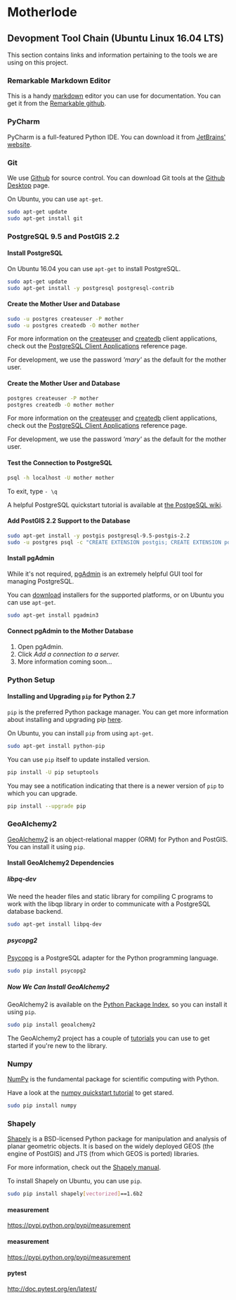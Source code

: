# Motherlode

## Devopment Tool Chain (Ubuntu Linux 16.04 LTS)
This section contains links and information pertaining to the tools we are using on this project.

### Remarkable Markdown Editor

This is a handy [markdown](https://en.wikipedia.org/wiki/Markdown) editor you can use for documentation.  You can get it from the [Remarkable github](https://remarkableapp.github.io).

### PyCharm
PyCharm is a full-featured Python IDE.  You can download it from  [JetBrains' website](https://www.jetbrains.com/pycharm/download/#section=linux).

### Git
We use [Github](https://github.com/patdaburu/Motherlode) for source control.  You can download Git tools at the [Github Desktop](https://desktop.github.com) page.

On Ubuntu, you can use `apt-get`.

```sh
sudo apt-get update
sudo apt-get install git
```

### PostgreSQL 9.5 and PostGIS 2.2 

#### Install PostgreSQL
On Ubuntu 16.04 you can use `apt-get` to install PostgreSQL.

```sh
sudo apt-get update
sudo apt-get install -y postgresql postgresql-contrib
```

#### Create the Mother User and Database
```sh
sudo -u postgres createuser -P mother
sudo -u postgres createdb -O mother mother
```
For more information on the [createuser](https://www.postgresql.org/docs/devel/static/app-createdb.html) and [createdb](https://www.postgresql.org/docs/devel/static/app-createdb.html) client applications, check out the [PostgreSQL Client Applications](https://www.postgresql.org/docs/devel/static/app-createdb.html) reference page.

For development, we use the password _'mary'_ as the default for the mother user.

#### Create the Mother User and Database
```sh
postgres createuser -P mother
postgres createdb -O mother mother
```
For more information on the [createuser](https://www.postgresql.org/docs/devel/static/app-createdb.html) and [createdb](https://www.postgresql.org/docs/devel/static/app-createdb.html) client applications, check out the [PostgreSQL Client Applications](https://www.postgresql.org/docs/devel/static/app-createdb.html) reference page.

For development, we use the password _'mary'_ as the default for the mother user.

#### Test the Connection to PostgreSQL
```sh
psql -h localhost -U mother mother
```
To exit, type `- \q`

A helpful PostgreSQL quickstart tutorial is available at [the PostgeSQL wiki](https://wiki.postgresql.org/wiki/First_steps).

#### Add PostGIS 2.2 Support to the Database
```sh
sudo apt-get install -y postgis postgresql-9.5-postgis-2.2
sudo -u postgres psql -c "CREATE EXTENSION postgis; CREATE EXTENSION postgis_topology;" mother
```

#### Install pgAdmin
While it's not required, [pgAdmin](https://www.pgadmin.org) is an extremely helpful GUI tool for managing PostgreSQL.

You can [download](https://www.pgadmin.org/download/) installers for the supported platforms, or on Ubuntu you can use `apt-get`.
```sh
sudo apt-get install pgadmin3
```

#### Connect pgAdmin to the Mother Database
1. Open pgAdmin.
2. Click _Add a connection to a server._
3. More information coming soon...

### Python Setup
#### Installing and Upgrading `pip` for Python 2.7
`pip` is the preferred Python package manager.  You can get more information about installing and upgrading pip [here](https://packaging.python.org/installing/).


On Ubuntu, you can install `pip` from using `apt-get`.
```sh
sudo apt-get install python-pip
```

You can use `pip` itself to update installed version.
```sh
pip install -U pip setuptools
```

You may see a notification indicating that there is a newer version of `pip` to which you can upgrade.
```sh
pip install --upgrade pip
```

<!--
#### Installing and Upgrading `pip` for Python 3
`pip` is the preferred Python package manager.  You can get more information about installing and upgrading pip [here](https://packaging.python.org/installing/).


On Ubuntu, you can install `pip` from using `apt-get`.
```sh
sudo apt-get install python3-pip
```

You can use `pip` itself to update installed version.
```sh
pip install -U pip setuptools
```

You may see a notification indicating that there is a newer version of `pip` to which you can upgrade.
```sh
pip install --upgrade pip
```

On Ubuntu, `pip` for Python 3 installs into `/usr/lib/python3/dist-packages/pip`.
-->

### GeoAlchemy2
[GeoAlchemy2](http://geoalchemy-2.readthedocs.io/en/latest/) is an object-relational mapper (ORM) for Python and PostGIS.  You can install it using `pip`.

#### Install GeoAlchemy2 Dependencies
##### libpq-dev
We need the header files and static library for compiling C programs to work with the libqp library in order to communicate with a PostgreSQL database backend.
```sh
sudo apt-get install libpq-dev
```
##### psycopg2
[Psycopg](http://initd.org/psycopg/) is a PostgreSQL adapter for the Python programming language. 
```sh
sudo pip install psycopg2
```

##### Now We Can Install GeoAlchemy2
GeoAlchemy2 is available on the [Python Package Index](<https://pypi.python.org/pypi/GeoAlchemy2/>), so you can install it using `pip`.

```sh
sudo pip install geoalchemy2
```
The GeoAlchemy2 project has a couple of [tutorials](http://geoalchemy-2.readthedocs.io/en/latest/#tutorials) you can use to get started if you're new to the library. 

### Numpy
[NumPy](http://www.numpy.org/) is the fundamental package for scientific computing with Python.

Have a look at the [numpy quickstart tutorial](https://docs.scipy.org/doc/numpy-dev/user/quickstart.html) to get stared.
```sh
sudo pip install numpy
```

### Shapely
[Shapely](https://pypi.python.org/pypi/Shapely) is a BSD-licensed Python package for manipulation and analysis of planar geometric objects. It is based on the widely deployed GEOS (the engine of PostGIS) and JTS (from which GEOS is ported) libraries.

For more information, check out the [Shapely manual](https://toblerity.org/shapely/manual.html).

To install Shapely on Ubuntu, you can use `pip`.
```sh
sudo pip install shapely[vectorized]==1.6b2
```

#### measurement
https://pypi.python.org/pypi/measurement

#### measurement
https://pypi.python.org/pypi/measurement

#### pytest
http://doc.pytest.org/en/latest/
